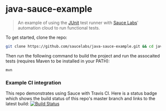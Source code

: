 java-sauce-example
==================

> An example of using the [JUnit](http://junit.org/) test runner with [Sauce Labs](https://saucelabs.com)' automation cloud to run functional tests.

To get started, clone the repo:

```bash
git clone https://github.com/saucelabs/java-sauce-example.git && cd java-sauce-example
```

Then run the following command to build the project and run the assocaited tests (requires Maven to be installed in your PATH):

```bash
mvn
```

### Example CI integration

This repo demonstrates using Sauce with Travis CI. Here is a status badge which shows the build status of this repo's master branch and links to the latest build:
[![Build Status](https://travis-ci.org/saucelabs/java-sauce-example.png?branch=master)](https://travis-ci.org/saucelabs/java-sauce-example)

